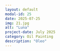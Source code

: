 ```yaml
---
layout: default
modal-id: 25
date: 2025-07-25
img: 21.jpg
alt: "Luna"
project-date: July 2025
category: Oil Painting
description: "Oleo"
---
```

